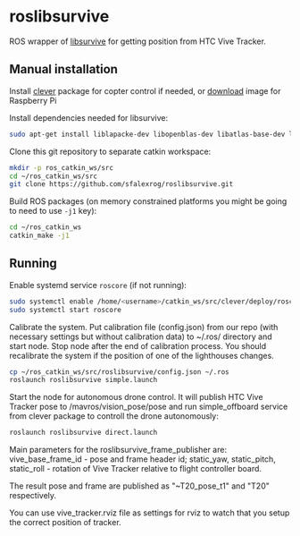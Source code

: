 # roslibsurvive

ROS wrapper of [libsurvive](https://github.com/cnlohr/libsurvive) for getting position from HTC Vive Tracker.

## Manual installation

Install [clever](https://github.com/copterexpress/clever) package for copter control if needed, or [download](https://github.com/CopterExpress/clever/releases/latest) image for Raspberry Pi

Install dependencies needed for libsurvive:

```bash
sudo apt-get install liblapacke-dev libopenblas-dev libatlas-base-dev libusb-1.0-0-dev libpcap-dev
```

Clone this git repository to separate catkin workspace:

```bash
mkdir -p ros_catkin_ws/src
cd ~/ros_catkin_ws/src
git clone https://github.com/sfalexrog/roslibsurvive.git

```

Build ROS packages (on memory constrained platforms you might be going to need to use `-j1` key):

```bash
cd ~/ros_catkin_ws
catkin_make -j1
```

## Running

Enable systemd service `roscore` (if not running):

```bash
sudo systemctl enable /home/<username>/catkin_ws/src/clever/deploy/roscore.service
sudo systemctl start roscore
```

Calibrate the system. Put calibration file (config.json) from our repo (with necessary settings but without calibration data) to ~/.ros/ directory and start node. Stop node after the end of calibration process. You should recalibrate the system if the position of one of the lighthouses changes.

```bash
cp ~/ros_catkin_ws/src/roslibsurvive/config.json ~/.ros
roslaunch roslibsurvive simple.launch
```

Start the node for autonomous drone control. It will publish HTC Vive Tracker pose to /mavros/vision_pose/pose and run simple_offboard service from clever package to controll the drone autonomously:

```bash
roslaunch roslibsurvive direct.launch
```

Main parameters for the roslibsurvive_frame_publisher are:
vive_base_frame_id - pose and frame header id;
static_yaw, static_pitch, static_roll - rotation of Vive Tracker relative to flight controller board.

The result pose and frame are published as "~T20_pose_t1" and "T20" respectively.

You can use vive_tracker.rviz file as settings for rviz to watch that you setup the correct position of tracker.